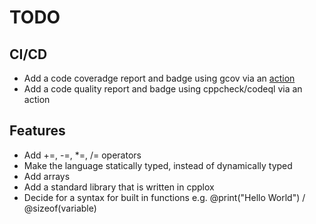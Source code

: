 # TODO

## CI/CD

* Add a code coveradge report and badge using gcov via an [action](https://github.com/threeal/gcovr-action)
* Add a code quality report and badge using cppcheck/codeql via an action

## Features

* Add +=, -=, *=, /= operators
* Make the language statically typed, instead of dynamically typed
* Add arrays
* Add a standard library that is written in cpplox
* Decide for a syntax for built in functions e.g. @print("Hello World") / @sizeof(variable)
